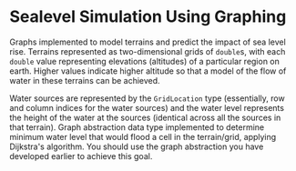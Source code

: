 
# Sealevel Simulation Using Graphing

Graphs implemented to model terrains and predict the impact of sea level rise. Terrains represented as two-dimensional grids of `double`s, with each `double` value representing elevations (altitudes) of a particular region on earth. Higher values indicate higher altitude so that a model of the flow of water in these terrains can be achieved. 

Water sources are represented by the `GridLocation` type (essentially, row and column indices for the water sources) and the water level represents the height of the water at the sources (identical across all the sources in that terrain).
Graph abstraction data type implemented to determine minimum water level that would flood a cell in the terrain/grid, applying Dijkstra's algorithm.
You should use the graph abstraction you have developed earlier to achieve this goal.

